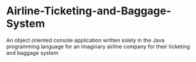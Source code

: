 # Airline-Ticketing-and-Baggage-System
An object oriented console application written solely in the Java programming language for an imaginary airline company for their ticketing and baggage system
